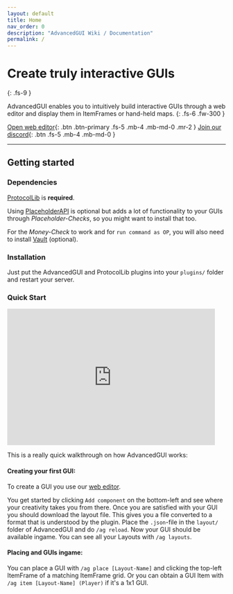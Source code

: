 ```yaml
---
layout: default
title: Home
nav_order: 0
description: "AdvancedGUI Wiki / Documentation"
permalink: /
---
```


# Create truly interactive GUIs
{: .fs-9 }

AdvancedGUI enables you to intuitively build interactive GUIs through a web editor and display them in ItemFrames or hand-held maps. 
{: .fs-6 .fw-300 }

[Open web editor](https://advancedgui.netlify.app/){: .btn .btn-primary .fs-5 .mb-4 .mb-md-0 .mr-2 } [Join our discord](https://discord.gg/ycDG6rS){: .btn .fs-5 .mb-4 .mb-md-0 }

---

## Getting started

### Dependencies

[ProtocolLib](https://www.spigotmc.org/resources/protocollib.1997/) is **required**.

Using [PlaceholderAPI](https://www.spigotmc.org/resources/placeholderapi.6245/) is optional but adds a lot of functionality to your GUIs through *Placeholder-Checks*, so you might want to install that too.

For the *Money-Check* to work and for `run command as OP`, you will also need to install [Vault](https://www.spigotmc.org/resources/vault.34315/) (optional).

### Installation

Just put the AdvancedGUI and ProtocolLib plugins into your `plugins/` folder and restart your server.

### Quick Start

<iframe width="560"
        height="315"
        style="max-width: 95%"
        src="https://www.youtube.com/embed/T6aXGrbFDIw"
        frameborder="0"
        allow="autoplay; encrypted-media"
        allowfullscreen></iframe>

This is a really quick walkthrough on how AdvancedGUI works:

#### Creating your first GUI:
To create a GUI you use our [web editor](https://advancedgui.app/).

You get started by clicking `Add component` on the bottom-left and see where your creativity takes you from there. 
Once you are satisfied with your GUI you should download the layout file. This gives you a file converted to a format that is understood by the plugin.
Place the `.json`-file in the `layout/` folder of AdvancedGUI and do `/ag reload`. Now your GUI should be available ingame. You can see all your Layouts with `/ag layouts`.

#### Placing and GUIs ingame:
You can place a GUI with `/ag place [Layout-Name]` and clicking the top-left ItemFrame of a matching ItemFrame grid. Or you can obtain a GUI Item with `/ag item [Layout-Name] (Player)` if it's a 1x1 GUI.
